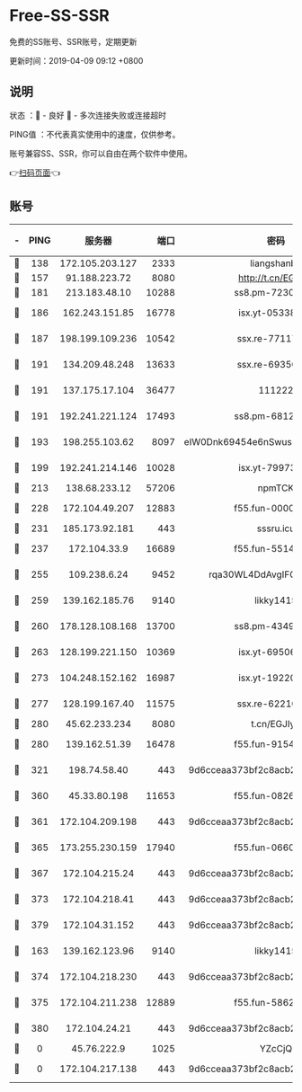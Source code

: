 # Free-SS-SSR

免费的SS账号、SSR账号，定期更新

更新时间：2019-04-09 09:12 +0800

## 说明

状态     ：🙂 - 良好 🙁 - 多次连接失败或连接超时

PING值   ：不代表真实使用中的速度，仅供参考。

账号兼容SS、SSR，你可以自由在两个软件中使用。

👉[扫码页面](https://liesauer.github.io/Free-SS-SSR/)👈

## 账号

|-|PING|服务器|端口|密码|加密方式|区域|
|:----:|:----:|:-----:|-----:|:----:|:----:|:----:|
|🙂|138|172.105.203.127|2333|liangshanbo|chacha20|JP|
|🙂|157|91.188.223.72|8080|http://t.cn/EGJIyrl|rc4-md5|RU|
|🙂|181|213.183.48.10|10288|ss8.pm-72309702|rc4-md5|RU|
|🙂|186|162.243.151.85|16778|isx.yt-05338724|aes-256-cfb|US|
|🙂|187|198.199.109.236|10542|ssx.re-77117057|aes-256-cfb|US|
|🙂|191|134.209.48.248|13633|ssx.re-69350454|aes-256-cfb|US|
|🙂|191|137.175.17.104|36477|111222|aes-256-cfb|US|
|🙂|191|192.241.221.124|17493|ss8.pm-68127686|aes-256-cfb|US|
|🙂|193|198.255.103.62|8097|eIW0Dnk69454e6nSwuspv9DmS201tQ0D|aes-256-cfb|US|
|🙂|199|192.241.214.146|10028|isx.yt-79973395|aes-256-cfb|US|
|🙂|213|138.68.233.12|57206|npmTCK|rc4-md5|US|
|🙂|228|172.104.49.207|12883|f55.fun-00000116|aes-256-cfb|SG|
|🙂|231|185.173.92.181|443|sssru.icu|rc4-md5|RU|
|🙂|237|172.104.33.9|16689|f55.fun-55147364|aes-256-cfb|SG|
|🙂|255|109.238.6.24|9452|rqa30WL4DdAvgIFG6Fs3znzTa|aes-256-cfb|FR|
|🙂|259|139.162.185.76|9140|likky1415|aes-256-cfb|DE|
|🙂|260|178.128.108.168|13700|ss8.pm-43493831|aes-256-cfb|SG|
|🙂|263|128.199.221.150|10369|isx.yt-69506615|aes-256-cfb|SG|
|🙂|273|104.248.152.162|16987|isx.yt-19220154|aes-256-cfb|SG|
|🙂|277|128.199.167.40|11575|ssx.re-62210920|aes-256-cfb|SG|
|🙂|280|45.62.233.234|8080|t.cn/EGJIyrl|rc4-md5|CA|
|🙂|280|139.162.51.39|16478|f55.fun-91549121|aes-256-cfb|SG|
|🙂|321|198.74.58.40|443|9d6cceaa373bf2c8acb22e60b6a58be6|aes-256-cfb|US|
|🙂|360|45.33.80.198|11653|f55.fun-08264676|aes-256-cfb|US|
|🙂|361|172.104.209.198|443|9d6cceaa373bf2c8acb22e60b6a58be6|aes-256-cfb|US|
|🙂|365|173.255.230.159|17940|f55.fun-06607448|aes-256-cfb|US|
|🙂|367|172.104.215.24|443|9d6cceaa373bf2c8acb22e60b6a58be6|aes-256-cfb|US|
|🙂|373|172.104.218.41|443|9d6cceaa373bf2c8acb22e60b6a58be6|aes-256-cfb|US|
|🙂|379|172.104.31.152|443|9d6cceaa373bf2c8acb22e60b6a58be6|aes-256-cfb|US|
|🙂|163|139.162.123.96|9140|likky1415|aes-256-cfb|JP|
|🙂|374|172.104.218.230|443|9d6cceaa373bf2c8acb22e60b6a58be6|aes-256-cfb|US|
|🙂|375|172.104.211.238|12889|f55.fun-58620208|aes-256-cfb|US|
|🙂|380|172.104.24.21|443|9d6cceaa373bf2c8acb22e60b6a58be6|aes-256-cfb|US|
|🙁|0|45.76.222.9|1025|YZcCjQ|rc4-md5|JP|
|🙁|0|172.104.217.138|443|9d6cceaa373bf2c8acb22e60b6a58be6|aes-256-cfb|US|
